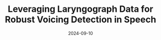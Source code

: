 ---
title: "Leveraging Laryngograph Data for Robust Voicing Detection in Speech"
collection: publications
date: 2024-09-10
venue: 'arXiv preprint arXiv:2312.03129'
excerpt: 'Y. Zhang, H. Wang, D.L. Wang'
---